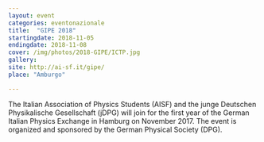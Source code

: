 ```yaml
---
layout: event
categories: eventonazionale
title:  "GIPE 2018"
startingdate: 2018-11-05
endingdate: 2018-11-08
cover: /img/photos/2018-GIPE/ICTP.jpg
gallery: 
site: http://ai-sf.it/gipe/
place: "Amburgo"

---
```


The Italian Association of Physics Students (AISF) and the junge Deutschen Physikalische Gesellschaft (jDPG) will join for the first year of the German Italian Physics Exchange in Hamburg on November 2017. The event is organized and sponsored by the German Physical Society (DPG).


